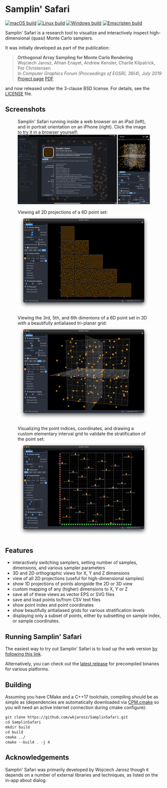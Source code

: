 # Samplin' Safari

[![macOS build](https://github.com/wkjarosz/SamplinSafari/actions/workflows/ci-mac.yml/badge.svg?branch=master)](https://github.com/wkjarosz/SamplinSafari/actions/workflows/ci-mac.yml)
[![Linux build](https://github.com/wkjarosz/SamplinSafari/actions/workflows/ci-linux.yml/badge.svg?branch=master)](https://github.com/wkjarosz/SamplinSafari/actions/workflows/ci-linux.yml)
[![Windows build](https://github.com/wkjarosz/SamplinSafari/actions/workflows/ci-windows.yml/badge.svg?branch=master)](https://github.com/wkjarosz/SamplinSafari/actions/workflows/ci-windows.yml)
[![Emscripten build](https://github.com/wkjarosz/SamplinSafari/actions/workflows/ci-emscripten.yml/badge.svg)](https://wkjarosz.github.com/SamplinSafari)

Samplin' Safari is a research tool to visualize and interactively inspect high-dimensional (quasi) Monte Carlo samplers.

It was initially developed as part of the publication:

> **Orthogonal Array Sampling for Monte Carlo Rendering**<br/>
> Wojciech Jarosz, Afnan Enayet, Andrew Kensler, Charlie Kilpatrick, Per Christensen<br/>
> In *Computer Graphics Forum (Proceedings of EGSR), 38(4), July 2019*<br/>
> [Project page](https://cs.dartmouth.edu/~wjarosz/publications/jarosz19orthogonal.html)
> [PDF](https://cs.dartmouth.edu/~wjarosz/publications/jarosz19orthogonal.pdf)

and now released under the 3-clause BSD license. For details, see the [LICENSE](LICENSE) file.

## Screenshots

<figure>
  <figcaption>Samplin' Safari running inside a web browser on an iPad (left), and in portrait orientation on an iPhone (right). Click the image to try it in a browser yourself:</figcaption>
  <a href="https://wkjarosz.github.io/SamplinSafari"><img
  src="resources/screenshot-iDevices.png"
  alt="screenshot1" /></a>
</figure>

<figure>
  <figcaption>Viewing all 2D projections of a 6D point set:</figcaption>
  <img
  src="resources/screenshot-2d-projections.png"
  alt="screenshot2">
</figure>

<figure>
  <figcaption>Viewing the 3rd, 5th, and 6th dimenions of a 6D point set in 3D with a beautifully antialiased tri-planar grid:</figcaption>
  <img
  src="resources/screenshot-3d-grid.png"
  alt="screenshot3">
</figure>

<figure>
  <figcaption>Visualizing the point indices, coordinates, and drawing a custom elementary interval grid to validate the stratification of the point set:</figcaption>
  <img
  src="resources/screenshot-custom-grid.png"
  alt="screenshot4">
</figure>

## Features

<!-- ### Supported samplers

* [Independent random](include/sampler/Random.h)
* [Regular grid and Jittered](include/sampler/Jittered.h)
* [(Correlated) Multi-jittered](include/sampler/MultiJittered.h)
* [Orthogonal Arrays](include/sampler/OA.h#L20)
    * [Bose construction](include/sampler/OABose.h)
    * [Bush construction](include/sampler/OABush.h)
    * [Bose-Bush construction](include/sampler/OABoseBush.h)
    * [Addelman-Kempthorne construction]((include/sampler/OAAddelmanKempthorne.h))
* [N-Rooks (Latin hypercubes)](include/sampler/NRooks.h)
* [Sobol'](include/sampler/Sobol.h)
* [XORed/shuffled (0,2) sequence](include/sampler/Sobol.h#L40)
* [Halton (Zaremba)](include/sampler/Halton.h)
* [Hammersley (Zaremba)](include/sampler/Hammersley.h)
* [Larcher-Pillischammer (with Gruenschloss-Keller extension to 3D)](include/sampler/LP.h) -->

<!-- ## Additional features -->
* interactively switching samplers, setting number of samples, dimensions, and various sampler parameters
* 3D and 2D orthographic views for X, Y and Z dimensions
* view of all 2D projections (useful for high-dimensional samples)
* show 1D projections of points alongside the 2D or 3D view
* custom mapping of any (higher) dimensions to X, Y or Z
* save all of these views as vector EPS or SVG files
* save and load points to/from CSV text files
* show point index and point coordinates
* show beautifully antialiased grids for various stratification levels
* displaying only a subset of points, either by subsetting on sample index, or sample coordinates.

## Running Samplin' Safari

The easiest way to try out Samplin' Safari is to load up the web version [by following this link](https://wkjarosz.github.io/SamplinSafari).

Alternatively, you can check out the [latest release](https://github.com/wkjarosz/SamplinSafari/releases/latest) for precompiled binaries for various platforms.

## Building

Assuming you have CMake and a C++17 toolchain, compiling should be as simple as (dependencies are automatically downloaded via [CPM.cmake](https://github.com/cpm-cmake/CPM.cmake) so you will need an active internet connection during cmake configure):

```shell
git clone https://github.com/wkjarosz/SamplinSafari.git
cd SamplinSafari
mkdir build
cd build
cmake ../
cmake --build . -j 4
```
## Acknowledgements

Samplin' Safari was primarily developed by Wojciech Jarosz though it depends on a number of external libraries and techniques, as listed on the in-app about dialog.